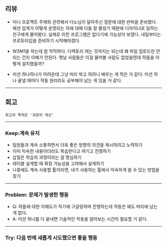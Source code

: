 ## 리뷰

- 미니 프로젝트 주제와 관련해서 다노님이 달아주신 질문에 대한 반박을 준비했다. 패션 업계가 어떻게 운영되는 지에 대해 다들 잘 몰랐기 때문에 디자이너로 일하는 친구에게 물어봤다. 실제로 이런 프로그램은 없다기에 가능성이 보였다. 내일부터는 프로토타입을 준비하기 시작해야겠다.

- W3M1을 하는데 참 막막하다. 디렉토리 여는 것까지는 되는데 왜 파일 업로드만 안되는 건지 이해가 안된다. 옛날 사람들은 이걸 물어볼 사람도 없었을텐데 하둡을 어떻게 설치했을까? 

- 미션 하나하나가 어려운데 그냥 머리 박고 하려니 배우는 게 적은 거 같다. 미션 하나 끝낼 때마다 작동 원리라도 공부해야 남는 게 있을 거 같다.

---

## 회고
    회고의 목적은 '과정의 개선'

---

### Keep:계속 유지
- 팀원들과 계속 소통하면서 더욱 좋은 방향의 의견을 제시하려고 노력하기
- 이미 익숙한 내용이더라도 복습한다고 여기고 진행하기
- 삽질은 학습의 과정이라는 걸 명심하기
- 테이블 설계할 때 확장 가능성을 고려해서 설계하기
- 나중에도 계속 사용할 툴이라면, 내가 사용하는 툴에서 익숙하게 쓸 수 있는 방법을 찾기

---

### Problem: 문제가 발생한 행동

- Q: 하둡에 대한 이해도가 적기에 구글링하며 진행하는데 작동은 돼도 머리에 남는 게 없다.
- A: 미션 하나를 다 끝내면 기술적인 작동을 알아보는 시간이 필요할 거 같다.

---

### Try: 다음 번에 새롭게 시도했으면 좋을 행동
